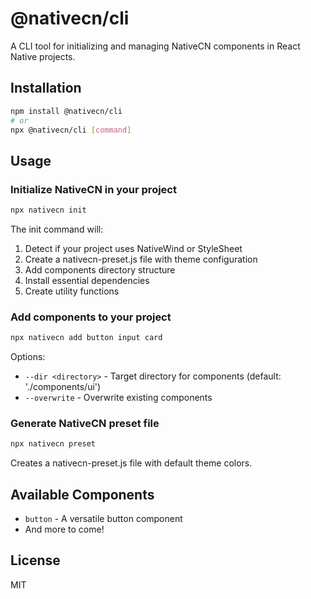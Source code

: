 # @nativecn/cli

A CLI tool for initializing and managing NativeCN components in React Native projects.

## Installation

```bash
npm install @nativecn/cli
# or
npx @nativecn/cli [command]
```

## Usage

### Initialize NativeCN in your project

```bash
npx nativecn init
```

The init command will:

1. Detect if your project uses NativeWind or StyleSheet
2. Create a nativecn-preset.js file with theme configuration
3. Add components directory structure
4. Install essential dependencies
5. Create utility functions

### Add components to your project

```bash
npx nativecn add button input card
```

Options:

- `--dir <directory>` - Target directory for components (default: './components/ui')
- `--overwrite` - Overwrite existing components

### Generate NativeCN preset file

```bash
npx nativecn preset
```

Creates a nativecn-preset.js file with default theme colors.

## Available Components

- `button` - A versatile button component
- And more to come!

## License

MIT
